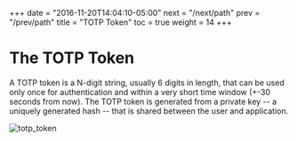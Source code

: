 +++
date = "2016-11-20T14:04:10-05:00"
next = "/next/path"
prev = "/prev/path"
title = "TOTP Token"
toc = true
weight = 14 
+++

# The TOTP Token

A TOTP token is a N-digit string, usually 6 digits in length, that can be used only
once for authentication and within a very short time window (+-30 seconds from now).
The TOTP token is generated from a private key -- a uniquely generated hash -- that
is shared between the user and application.

![totp_token](img/totp_token.jpg)

